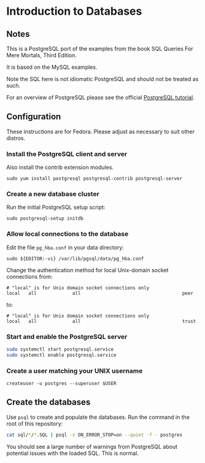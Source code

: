 # Introduction to Databases

## Notes

This is a PostgreSQL port of the examples from the book SQL Queries For Mere Mortals, Third Edition.

It is based on the MySQL examples.

Note the SQL here is not idiomatic PostgreSQL and should not be treated as such.

For an overview of PostgreSQL please see the official [PostgreSQL tutorial](http://www.postgresql.org/docs/current/interactive/tutorial.html).

## Configuration

These instructions are for Fedora. Please adjust as necessary to suit other distros.

### Install the PostgreSQL client and server

Also install the contrib extension modules.

`sudo yum install postgresql postgresql-contrib postgresql-server`

### Create a new database cluster

Run the initial PostgreSQL setup script:

`sudo postgresql-setup initdb`

### Allow local connections to the database

Edit the file `pg_hba.conf` in your data directory:

`sudo ${EDITOR:-vi} /var/lib/pgsql/data/pg_hba.conf`

Change the authentication method for local Unix-domain socket connections from:

```
# "local" is for Unix domain socket connections only
local   all             all                                     peer
```

to:

```
# "local" is for Unix domain socket connections only
local   all             all                                     trust
```

### Start and enable the PostgreSQL server

```bash
sudo systemctl start postgresql.service
sudo systemctl enable postgresql.service
```

### Create a user matching your UNIX username

`createuser -u postgres --superuser $USER`

## Create the databases

Use `psql` to create and populate the databases. Run the command in the root of this repository:

```bash
cat sql/*/*.SQL | psql -v ON_ERROR_STOP=on --quiet -f - postgres
```

You should see a large number of warnings from PostgreSQL about potential issues with the loaded SQL. This is normal.
